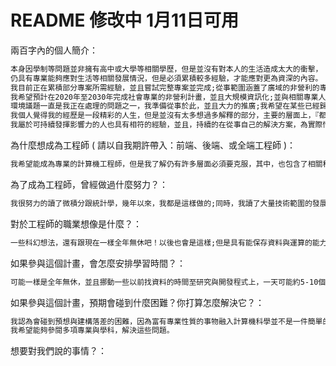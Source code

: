 # README 修改中 1月11日可用

兩百字內的個人簡介：
```markdown
本身因學制等問題並非擁有高中或大學等相關學歷，但是並沒有對本人的生活造成太大的衝擊，
仍具有專業能夠應對生活等相關發展情況，但是必須累積較多經驗，才能應對更為資深的內容。
我目前正在累積部分專案所需經驗，並且嘗試完整專案並完成;從事範圍涵蓋了廣域的非營利的專業範圍，並為醫學專業人員，
我希望預計在2020年至2030年完成社會專業的非營利計畫，並且大規模資訊化;並與相關專業人士一同推廣，完成個人在社會學領域多年的專業，
環境議題一直是我正在處理的問題之一，我準備從事於此，並且大力的推廣;我希望在某些已經歸劃的區域於2030以前完成抗全球暖化或熱島效應，
我個人覺得我的經歷是一段精彩的人生，但是並沒有太多想過多解釋的部分，主要的層面上，『都不會偏離醫學跟教育』，
我屬於可持續發揮影響力的人也具有相符的經驗，並且，持續的在從事自己的解決方案，為實際情況解決問題。
```

為什麼想成為工程師 ( 請以自我期許帶入：前端、後端、或全端工程師 )：
```markdown
我希望能成為專業的計算機工程師，但是我了解仍有許多層面必須要克服，其中，也包含了相關科學，希望能夠同時學習突與突破。
```
為了成為工程師，曾經做過什麼努力？：
```markdown
我很努力的讀了微積分跟統計學，幾年以來，我都是這樣做的;同時，我讀了大量技術範圍的發展，預想自己能夠從事的範圍。
```
對於工程師的職業想像是什麼？：
```markdown
一些科幻想法，還有跟現在一樣全年無休吧！以後也會是這樣;但是具有能保存資料與運算的能力。
```
如果參與這個計畫，會怎麼安排學習時間？：
```markdown
可能一樣是全年無休，並且挪動一些以前找資料的時間至研究與開發程式上，一天可能約5-10個小時。
```
如果參與這個計畫，預期會碰到什麼困難？你打算怎麼解決它？：
```markdown
我認為會碰到預想與建構落差的困難，因為富有專業性質的事物融入計算機科學並不是一件簡單的事情。
我希望能夠參閱多項專業與學科，解決這些問題。
```
想要對我們說的事情？：
```markdown

```
